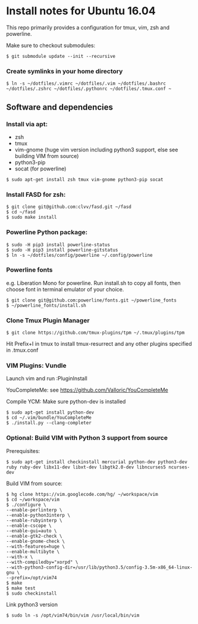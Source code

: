 Install notes for Ubuntu 16.04
=========

This repo primarily provides a configuration for tmux, vim, zsh and powerline.

Make sure to checkout submodules:
```
$ git submodule update --init --recursive
```

### Create symlinks in your home directory
```
$ ln -s ~/dotfiles/.vimrc ~/dotfiles/.vim ~/dotfiles/.bashrc ~/dotfiles/.zshrc ~/dotfiles/.pythonrc ~/dotfiles/.tmux.conf ~
```

Software and dependencies
----------------

### Install via apt:
  * zsh
  * tmux
  * vim-gnome (huge vim version including python3 support, else see building VIM from source)
  * python3-pip
  * socat (for powerline)
```
$ sudo apt-get install zsh tmux vim-gnome python3-pip socat
```

### Install FASD for zsh:
```
$ git clone git@github.com:clvv/fasd.git ~/fasd
$ cd ~/fasd
$ sudo make install
```

### Powerline Python package:
```
$ sudo -H pip3 install powerline-status
$ sudo -H pip3 install powerline-gitstatus
$ ln -s ~/dotfiles/config/powerline ~/.config/powerline

```

### Powerline fonts
e.g. Liberation Mono for powerline. Run install.sh to copy all fonts, then choose font in terminal emulator of your choice.

```
$ git clone git@github.com:powerline/fonts.git ~/powerline_fonts
$ ~/powerline_fonts/install.sh
```

### Clone Tmux Plugin Manager
```
$ git clone https://github.com/tmux-plugins/tpm ~/.tmux/plugins/tpm
```

Hit Prefix+I in tmux to install tmux-resurrect and any other plugins specified in .tmux.conf


### VIM Plugins: Vundle
Launch vim and run :PluginInstall

YouCompleteMe: see https://github.com/Valloric/YouCompleteMe

Compile YCM: Make sure python-dev is installed

```
$ sudo apt-get install python-dev
$ cd ~/.vim/bundle/YouCompleteMe
$ ./install.py --clang-completer
```

### Optional: Build VIM with Python 3 support from source
Prerequisites:

```
$ sudo apt-get install checkinstall mercurial python-dev python3-dev ruby ruby-dev libx11-dev libxt-dev libgtk2.0-dev libncurses5 ncurses-dev
```
Build VIM from source:
```
$ hg clone https://vim.googlecode.com/hg/ ~/workspace/vim
$ cd ~/workspace/vim
$ ./configure \
--enable-perlinterp \
--enable-python3interp \
--enable-rubyinterp \
--enable-cscope \
--enable-gui=auto \
--enable-gtk2-check \
--enable-gnome-check \
--with-features=huge \
--enable-multibyte \
--with-x \
--with-compiledby="xorpd" \
--with-python3-config-dir=/usr/lib/python3.5/config-3.5m-x86_64-linux-gnu \
--prefix=/opt/vim74
$ make
$ make test
$ sudo checkinstall
```

Link python3 version
```
$ sudo ln -s /opt/vim74/bin/vim /usr/local/bin/vim
```

